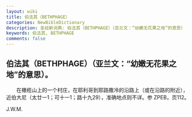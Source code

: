 ```yaml
---
layout: wiki
title: 伯法其（BETHPHAGE）
categories: NewBibleDictionary
description: 圣经新词典: 伯法其（BETHPHAGE）（亚兰文：“幼嫩无花果之地”的意思）
keywords: 伯法其, BETHPHAGE
comments: false
---
```


## 伯法其（BETHPHAGE）（亚兰文：“幼嫩无花果之地”的意思）。

　　在橄榄山上的一个村庄，在耶利哥到耶路撒冷的沿路上（或在沿路的附近），近伯大尼（太廿一1；可十一1；路十九29），准确地点则不详。参 ZPEB，页112。

J.W.M.






